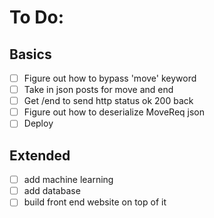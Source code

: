 # To Do:
## Basics
- [ ] Figure out how to bypass 'move' keyword
- [ ] Take in json posts for move and end
- [ ] Get /end to send http status ok 200 back
- [ ] Figure out how to deserialize MoveReq json
- [ ] Deploy

## Extended
- [ ] add machine learning
- [ ] add database
- [ ] build front end website on top of it